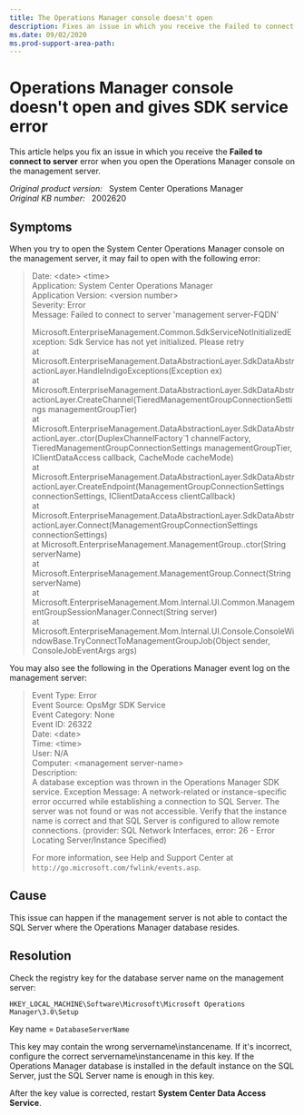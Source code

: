 ```yaml
---
title: The Operations Manager console doesn't open
description: Fixes an issue in which you receive the Failed to connect to server error when you open the Operations Manager console on the management server.
ms.date: 09/02/2020
ms.prod-support-area-path:
---
```

# Operations Manager console doesn't open and gives SDK service error

This article helps you fix an issue in which you receive the **Failed to connect to server** error when you open the Operations Manager console on the management server.

_Original product version:_ &nbsp; System Center Operations Manager  
_Original KB number:_ &nbsp; 2002620

## Symptoms

When you try to open the System Center Operations Manager console on the management server, it may fail to open with the following error:

> Date: \<date> \<time>  
> Application: System Center Operations Manager  
> Application Version: \<version number>  
> Severity: Error  
> Message: Failed to connect to server 'management server-FQDN'
>
> Microsoft.EnterpriseManagement.Common.SdkServiceNotInitializedException: Sdk Service has not yet initialized. Please retry  
   at Microsoft.EnterpriseManagement.DataAbstractionLayer.SdkDataAbstractionLayer.HandleIndigoExceptions(Exception ex)  
   at Microsoft.EnterpriseManagement.DataAbstractionLayer.SdkDataAbstractionLayer.CreateChannel(TieredManagementGroupConnectionSettings managementGroupTier)  
   at Microsoft.EnterpriseManagement.DataAbstractionLayer.SdkDataAbstractionLayer..ctor(DuplexChannelFactory`1 channelFactory, TieredManagementGroupConnectionSettings managementGroupTier, IClientDataAccess callback, CacheMode cacheMode)  
   at Microsoft.EnterpriseManagement.DataAbstractionLayer.SdkDataAbstractionLayer.CreateEndpoint(ManagementGroupConnectionSettings connectionSettings, IClientDataAccess clientCallback)  
   at Microsoft.EnterpriseManagement.DataAbstractionLayer.SdkDataAbstractionLayer.Connect(ManagementGroupConnectionSettings connectionSettings)  
   at Microsoft.EnterpriseManagement.ManagementGroup..ctor(String serverName)  
   at Microsoft.EnterpriseManagement.ManagementGroup.Connect(String serverName)  
   at Microsoft.EnterpriseManagement.Mom.Internal.UI.Common.ManagementGroupSessionManager.Connect(String server)  
   at Microsoft.EnterpriseManagement.Mom.Internal.UI.Console.ConsoleWindowBase.TryConnectToManagementGroupJob(Object sender, ConsoleJobEventArgs args)

You may also see the following in the Operations Manager event log on the management server:

> Event Type: Error  
> Event Source: OpsMgr SDK Service  
> Event Category: None  
> Event ID: 26322  
> Date:  \<date>  
> Time:  \<time>  
> User:  N/A  
> Computer: \<management server-name>  
> Description:  
> A database exception was thrown in the Operations Manager SDK service. Exception Message: A network-related or instance-specific error occurred while establishing a connection to SQL Server. The server was not found or was not accessible. Verify that the instance name is correct and that SQL Server is configured to allow remote connections. (provider: SQL Network Interfaces, error: 26 - Error Locating Server/Instance Specified)  
>
> For more information, see Help and Support Center at `http://go.microsoft.com/fwlink/events.asp`.

## Cause

This issue can happen if the management server is not able to contact the SQL Server where the Operations Manager database resides.

## Resolution

Check the registry key for the database server name on the management server:

`HKEY_LOCAL_MACHINE\Software\Microsoft\Microsoft Operations Manager\3.0\Setup`

Key name = `DatabaseServerName`

This key may contain the wrong servername\instancename. If it's incorrect, configure the correct servername\instancename in this key. If the Operations Manager database is installed in the default instance on the SQL Server, just the SQL Server name is enough in this key.

After the key value is corrected, restart **System Center Data Access Service**.
